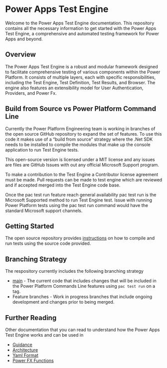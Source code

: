 # Power Apps Test Engine

Welcome to the Power Apps Test Engine documentation. This repository contains all the necessary information to get started with the Power Apps Test Engine, a comprehensive and automated testing framework for Power Apps and beyond.

## Overview

The Power Apps Test Engine is a robust and modular framework designed to facilitate comprehensive testing of various components within the Power Platform. It consists of multiple layers, each with specific responsibilities, including the Test Engine, Test Definition, Test Results, and Browser. The engine also features an extensibility model for User Authentication, Providers, and Power Fx.

## Build from Source vs Power Platform Command Line

Currently the Power Platform Engineering team is working in branches of the open source GitHub repository to expand the set of features. To use this code it makes use of a “build from source” strategy where the .Net SDK needs to be installed to compile the modules that make up the console application to  run Test Engine tests.

This open-source version is licensed under a MIT license and any issues are files are GitHub Issues with out any official Microsoft Support program.

To make a contribution to the Test Engine a Contributor license agreement must be made. Pull requests can be made to test engine which are reviewed and if accepted merged into the Test Engine code base. 

Once the pac test run feature reach general availability pac test run is the Microsoft Supported method to run Test Engine test. Issue with running Power Platform tests using the pac test run command would have the standard Microsoft support channels.

## Getting Started

The open source repository provides [instructions](../README.md) on how to compile and run tests using the source code provided.

## Branching Strategy

The respository currently includes the following branching strategy

- [main](https://github.com/microsoft/PowerApps-TestEngine/tree/main) - The current code that includes changes that will be included in the Power Platform Commands Line features using ```pac test run``` on a tag.
- Feature branches - Work in progress branches that include ongoing development and changes prior to being merged.

## Further Reading

Other documentation that you can read to understand how the Power Apps Test Engine works and can be used in

- [Guidance](./Guidance/README.md)
- [Architecture](./Architecture.md)
- [Yaml Format](./Yaml/README.md)
- [Power FX Functions](./PowerFX/README.md)
